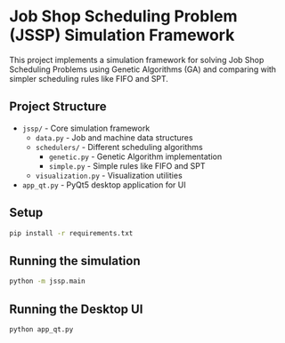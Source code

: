 # Job Shop Scheduling Problem (JSSP) Simulation Framework

This project implements a simulation framework for solving Job Shop Scheduling Problems using Genetic Algorithms (GA) and comparing with simpler scheduling rules like FIFO and SPT.

## Project Structure
- `jssp/` - Core simulation framework
  - `data.py` - Job and machine data structures
  - `schedulers/` - Different scheduling algorithms
    - `genetic.py` - Genetic Algorithm implementation
    - `simple.py` - Simple rules like FIFO and SPT
  - `visualization.py` - Visualization utilities
- `app_qt.py` - PyQt5 desktop application for UI

## Setup
```bash
pip install -r requirements.txt
```

## Running the simulation
```bash
python -m jssp.main
```

## Running the Desktop UI
```bash
python app_qt.py
``` 